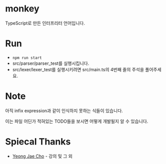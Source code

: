 # monkey

TypeScript로 만든 인터프리터 언어입니다.

# Run
- `npm run start`
- src/parser/parser_test를 실행시킵니다.
- src/lexer/lexer_test를 실행시키려면 src/main.ts의 4번째 줄의 주석을 풀어주세요.

# Note

아직 infix expression과 같이 인식하지 못하는 식들이 있습니다.

이는 파일 어딘가 적혀있는 TODO들을 보시면 어떻게 개발될지 알 수 있습니다.

# Spiecal Thanks

- [Yeong Jae Cho](https://github.com/alvin1007) - 강의 및 그 외
